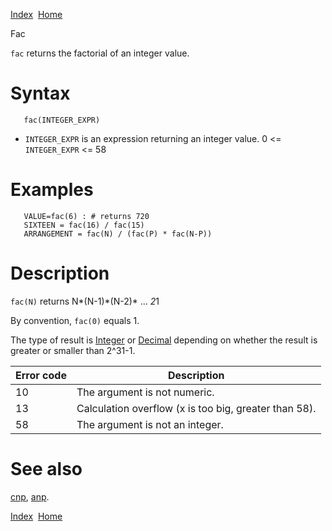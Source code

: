 [Index](index.html)  [Home](getting-started_home.html)

Fac

`fac` returns the factorial of an integer value.

# Syntax

```
   fac(INTEGER_EXPR)
```

* `INTEGER_EXPR` is an expression returning an integer value.
  0 <= `INTEGER_EXPR` <= 58

# Examples

```
   VALUE=fac(6) : # returns 720
   SIXTEEN = fac(16) / fac(15)
   ARRANGEMENT = fac(N) / (fac(P) * fac(N-P))
```

# Description

`fac(N)` returns N*(N-1)*(N-2)\* ... *2*1

By convention, `fac(0)` equals 1.

The type of result is [Integer](4gl_integer.html) or [Decimal](4gl_decimal.html) depending on whether the result is greater or smaller than 2^31-1.

| Error code | Description |
| --- | --- |
| 10 | The argument is not numeric. |
| 13 | Calculation overflow (x is too big, greater than 58). |
| 58 | The argument is not an integer. |

# See also

[cnp](4gl_cnp.html), [anp](4gl_anp.html).

  

[Index](index.html)  [Home](getting-started_home.html)
